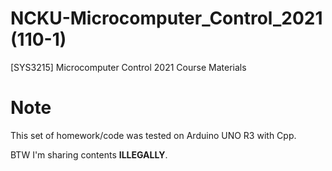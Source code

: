 # NCKU-Microcomputer_Control_2021 (110-1)
 [SYS3215] Microcomputer Control 2021 Course Materials

# Note
This set of homework/code was tested on Arduino UNO R3 with Cpp.

BTW I'm sharing contents **ILLEGALLY**.
